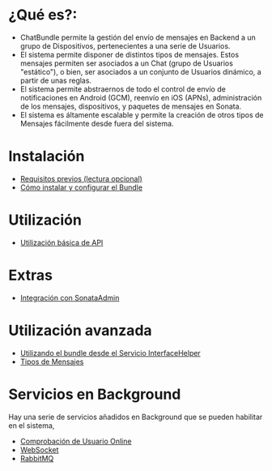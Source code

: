 # ¿Qué es?:

- ChatBundle permite la gestión del envío de mensajes en Backend a un grupo de Dispositivos, pertenecientes a una serie de Usuarios.
- El sistema permite disponer de distintos tipos de mensajes. Estos mensajes permiten ser asociados a un Chat (grupo de Usuarios "estático"), o bien, ser asociados a un conjunto de Usuarios dinámico, a partir de unas reglas.
- El sistema permite abstraernos de todo el control de envío de notificaciones en Android (GCM), reenvío en iOS (APNs), administración de los mensajes, dispositivos, y paquetes de mensajes en Sonata.
- El sistema es áltamente escalable y permite la creación de otros tipos de Mensajes fácilmente desde fuera del sistema.

# Instalación

- [Requisitos previos (lectura opcional)](Resources/doc/es/0-previous_requirements.md)
- [Cómo instalar y configurar el Bundle](Resources/doc/es/1-setting_up_the_bundle.md)

# Utilización

- [Utilización básica de API](Resources/doc/es/2-basic_use.md)

# Extras

- [Integración con SonataAdmin](Resources/doc/es/extras/integrate_sonata.md)

# Utilización avanzada

- [Utilizando el bundle desde el Servicio InterfaceHelper](Resources/doc/es/3-advance_use_service.md)
- [Tipos de Mensajes](4-advance_use_messages.md)

# Servicios en Background

Hay una serie de servicios añadidos en Background que se pueden habilitar en el sistema,

- [Comprobación de Usuario Online](Resources/doc/es/background/check_user_state.md)
- [WebSocket](Resources/doc/es/background/websocket.md)
- [RabbitMQ](Resources/doc/es/background/rabbitMQ.md)
